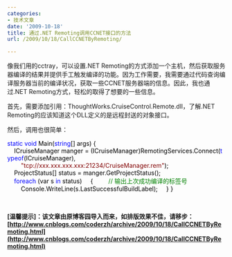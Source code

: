 ```yaml
---
categories:
- 技术文章
date: '2009-10-18'
title: 通过.NET Remoting调用CCNET接口的方法
url: /2009/10/18/CallCCNETByRemoting/

---
```



像我们用的cctray，可以设置.NET Remoting的方式添加一个主机，然后获取服务器编译的结果并提供手工触发编译的功能。因为工作需要，我需要通过代码查询编译服务器当前的编译状况，获取一些CCNET服务器端的信息。因此，我也通过.NET Remoting方式，轻松的取得了想要的一些信息。

首先，需要添加引用：ThoughtWorks.CruiseControl.Remote.dll，了解.NET Remoting的应该知道这个DLL定义的是远程封送的对象接口。

然后，调用也很简单：
<div class="cnblogs_code"><span style="color: #0000ff;">static</span><span style="color: #000000;">&nbsp;</span><span style="color: #0000ff;">void</span><span style="color: #000000;">&nbsp;Main(</span><span style="color: #0000ff;">string</span><span style="color: #000000;">[]&nbsp;args)
{
&nbsp;&nbsp;&nbsp;&nbsp;ICruiseManager&nbsp;manger&nbsp;</span><span style="color: #000000;">=</span><span style="color: #000000;">&nbsp;(ICruiseManager)RemotingServices.Connect(</span><span style="color: #0000ff;">typeof</span><span style="color: #000000;">(ICruiseManager),
&nbsp;&nbsp;&nbsp;&nbsp;&nbsp;&nbsp;&nbsp;&nbsp;</span><span style="color: #800000;">"</span><span style="color: #800000;">tcp://xxx.xxx.xxx.xxx:21234/CruiseManager.rem</span><span style="color: #800000;">"</span><span style="color: #000000;">);
<br />
&nbsp;&nbsp;&nbsp;&nbsp;ProjectStatus[]&nbsp;status&nbsp;</span><span style="color: #000000;">=</span><span style="color: #000000;">&nbsp;manger.GetProjectStatus();
<br />
&nbsp;&nbsp;&nbsp;&nbsp;</span><span style="color: #0000ff;">foreach</span><span style="color: #000000;">&nbsp;(var&nbsp;s&nbsp;</span><span style="color: #0000ff;">in</span><span style="color: #000000;">&nbsp;status)
&nbsp;&nbsp;&nbsp;&nbsp;{
&nbsp;&nbsp;&nbsp;&nbsp;&nbsp;&nbsp;&nbsp;&nbsp;</span><span style="color: #008000;">//</span><span style="color: #008000;">&nbsp;输出上次成功编译的标签号</span><span style="color: #008000;">
</span><span style="color: #000000;">&nbsp;&nbsp;&nbsp;&nbsp;&nbsp;&nbsp;&nbsp;&nbsp;Console.WriteLine(s.LastSuccessfulBuildLabel);
&nbsp;&nbsp;&nbsp;&nbsp;}
}</span></div>

&nbsp;

**[温馨提示]：该文章由原博客园导入而来，如排版效果不佳，请移步：[http://www.cnblogs.com/coderzh/archive/2009/10/18/CallCCNETByRemoting.html](http://www.cnblogs.com/coderzh/archive/2009/10/18/CallCCNETByRemoting.html)**